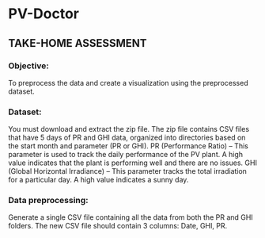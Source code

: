 # PV-Doctor
## TAKE-HOME ASSESSMENT

### Objective:
To preprocess the data and create a visualization using the preprocessed dataset.

### Dataset:
You must download and extract the zip file. The zip file contains CSV files that have 5 days
of PR and GHI data, organized into directories based on the start month and parameter (PR
or GHI).
PR (Performance Ratio) – This parameter is used to track the daily performance of the PV
plant. A high value indicates that the plant is performing well and there are no issues.
GHI (Global Horizontal Irradiance) – This parameter tracks the total irradiation for a
particular day. A high value indicates a sunny day.

### Data preprocessing:
Generate a single CSV file containing all the data from both the PR and GHI folders. The
new CSV file should contain 3 columns: Date, GHI, PR.
